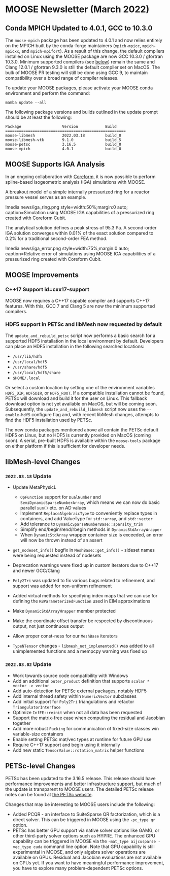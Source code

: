 # MOOSE Newsletter (March 2022)

## Conda MPICH Updated to 4.0.1, GCC to 10.3.0

The `moose-mpich` package has been updated to 4.0.1 and now relies entirely on
the MPICH built by the conda-forge maintainers (`mpich-mpicc`, `mpich-mpicxx`,
and `mpich-mpifort`). As a result of this change, the default compilers installed
on Linux using the MOOSE package are now GCC 10.3.0 / gfortran 10.3.0. Minimum
supported compilers (see [below](2022_03.md#cxx17-support)) remain the same and
Clang 12.0.1 / gfortran 9.3.0 is still the default compiler set on MacOS. The bulk
of MOOSE PR testing will still be done using GCC 9, to maintain compatibility over
a broad range of compiler releases.

To update your MOOSE packages, please activate your MOOSE conda environment and
perform the command:

```
mamba update --all
```

The following package versions and builds outlined in the update prompt should be
at least the following:

```
Package                  Version            Build
=====================================================
moose-libmesh            2022.03.18         build_0
moose-libmesh-vtk        9.1.0              build_5
moose-petsc              3.16.5             build_0
moose-mpich              4.0.1              build_0
```

## MOOSE Supports IGA Analysis

In an ongoing collaboration with [Coreform](https://coreform.com/), it
is now possible to perform spline-based isogeometric analysis (IGA)
simulations with MOOSE.

A breakout model of a simple internally pressurized ring for a reactor
pressure vessel serves as an example.

!media news/iga_ring.png 
       style=width:50%;margin:0 auto;
       caption=Simulation using MOOSE IGA capabilities of a
               pressurized ring created with Coreform Cubit.

The analytical solution defines a peak stress of 95.3 Pa. A second-order IGA
solution converges within 0.01% of the exact solution compared to 0.2% for
a traditional second-order FEA method.

!media news/iga_error.png 
       style=width:75%;margin:0 auto;
       caption=Relative error of simulations using MOOSE IGA capabilities of a
               pressurized ring created with Coreform Cubit.

## MOOSE Improvements

### C++17 Support id=cxx17-support

MOOSE now requires a C++17 capable compiler and supports C++17 features. With
this, GCC 7 and Clang 5 are now the minimum supported compilers.

### HDF5 support in PETSc and libMesh now requested by default

The `update_and_rebuild_petsc` script now performs a basic search for a supported
HDF5 installation in the local environment by default. Developers can place an
HDF5 installation in the following searched locations:

- `/usr/lib/hdf5`
- `/usr/local/hdf5`
- `/usr/share/hdf5`
- `/usr/local/hdf5/share`
- `$HOME/.local`

Or select a custom location by setting one of the environment variables `HDF5_DIR`,
`HDF5DIR`, or `HDF5_ROOT`. If a compatible installation cannot be found, PETSc
will download and build it for the user on Linux. This fallback download option
is not yet available on MacOS, but will be coming soon. Subsequently, the
`update_and_rebuild_libmesh` script now uses the `--enable-hdf5` configure flag
and, with recent libMesh changes, attempts to find the HDF5 installation used by
PETSc.

The new conda packages mentioned above all contain the PETSc default HDF5 on Linux,
but no HDF5 is currently provided on MacOS (coming soon). A serial, pre-built HDF5
is available within the `moose-tools` package on either platform if this is sufficient
for developer needs.

## libMesh-level Changes

### `2022.03.18` Update

- Update MetaPhysicL

  - `OpFunction` support for `DualNumber` and `SemiDynamicSparseNumberArray`, which
    means we can now do basic parallel `sum()` etc. on AD values
  - Implement `ReplaceAlgebraicType` to conveniently replace types in containers,
    and add ValueType for `std::array`, and `std::vector`
  - Add tolerance to `DynamicSparseNumberBase::sparsity_trim`
  - Simplify end/begin/rend/rbegin methods in `DynamicStdArrayWrapper`
  - When `DynamicStdArray` wrapper container size is exceeded, an error will now
    be thrown instead of an assert

- `get_nodeset_info()` bugfix in `MeshBase::get_info()` - sideset names were being
  requested instead of nodesets
- Deprecation warnings were fixed up in custom iterators due to C++17 and newer
  GCC/Clang
- `Poly2Tri` was updated to fix various bugs related to refinement, and support
  was added for non-uniform refinement
- Added virtual methods for specifying index maps that we can use for defining
  the `RBParameterizedFunction` used in EIM approximations
- Make `DynamicStdArrayWrapper` member protected
- Make the coordinate offset transfer be respected by discontinuous output, not
  just continuous output
- Allow proper const-ness for our `MeshBase` iterators
- `TypeNTensor` changes - `libmesh_not_implemented()` was added to all unimplemented
  functions and a mempcpy warning was fixed up

### `2022.03.02` Update

- Work towards source code compatibility with Windows
- Add an additional `outer_product` definition that supports `scalar * vector -> vector`
- Add auto-detection for PETSc external packages, notably HDF5
- Add internal thread safety within `NumericVector` subclasses
- Add initial support for `Poly2Tri` triangulations and refactor `TriangulatorInterface`
- Optimize `InfFE::reinit` when not all data has been requested
- Support the matrix-free case when computing the residual and Jacobian together
- Add more robust `Packing` for communication of fixed-size classes win variable-size containers
- Enable setting PETSc mat/vec types at runtime for future GPU use
- Require C++17 support and begin using it internally
- Add new static `TensorValue::rotation_matrix` helper functions

## PETSc-level Changes

PETSc has been updated to the 3.16.5 release. This release should have performance
improvements and better infrastructure support, but much of the update is transparent
to MOOSE users. The detailed PETSc release notes can be found at [the PETSc website](https://petsc.org/release/docs/changes/316/).

Changes that may be interesting to MOOSE users include the following:

- Added PCQR - an interface to SuiteSparse QR factorization, which is a direct
  solver. This can be triggered in MOOSE using the `-pc_type qr` option.
- PETSc has better GPU support via native solver options like GAMG, or other third-party
  solver options such as HYPRE. The enhanced GPU capability can be triggered in
  MOOSE via the `-mat_type aijcusparse -vec_type cuda` command line option. Note
  that GPU capability is still experimental in MOOSE, and only algebra solver
  operations are available on GPUs. Residual and Jacobian evaluations are not
  available on GPUs yet. If you want to have meaningful performance improvement,
  you have to explore many problem-dependent PETSc options.
